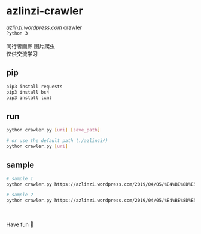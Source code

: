 # azlinzi-crawler
_azlinzi.wordpress.com_ crawler
<br>
`Python 3`
<br><br>
同行者画廊 图片爬虫
<br>
仅供交流学习
<br>
## pip
```bash
pip3 install requests
pip3 install bs4
pip3 install lxml
```
## run
```bash
python crawler.py [uri] [save_path]

# or use the default path (./azlinzi/)
python crawler.py [uri] 
```
## sample
```bash
# sample 1
python crawler.py https://azlinzi.wordpress.com/2019/04/05/%E4%BE%8D%E5%BA%94%E7%94%9F%E6%89%BF%E8%B1%AA/ D:\azlinzi

# sample 2
python crawler.py https://azlinzi.wordpress.com/2019/04/05/%E4%BE%8D%E5%BA%94%E7%94%9F%E6%89%BF%E8%B1%AA/
```
<br><br>
Have fun 🤪
